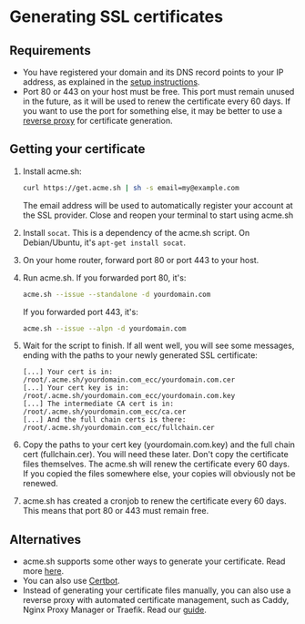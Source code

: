 # Generating SSL certificates

## Requirements

- You have registered your domain and its DNS record points to your IP address, as explained in the
  [setup instructions](setup_instructions.md#Prerequisites).
- Port 80 or 443 on your host must be free. This port must remain unused in the future, as it will be used to renew
  the certificate every 60 days. If you want to use the port for something else, it may be better to use a
  [reverse proxy](reverse_proxies.md) for certificate generation.

## Getting your certificate

1. Install acme.sh:
   ```bash
   curl https://get.acme.sh | sh -s email=my@example.com
   ```
   The email address will be used to automatically register your account at the SSL provider.
   Close and reopen your terminal to start using acme.sh
   
3. Install `socat`. This is a dependency of the acme.sh script. On Debian/Ubuntu, it's `apt-get install socat`.

4. On your home router, forward port 80 or port 443 to your host.

4. Run acme.sh. If you forwarded port 80, it's:
   ```bash
   acme.sh --issue --standalone -d yourdomain.com
   ```
   If you forwarded port 443, it's:
   ```bash
   acme.sh --issue --alpn -d yourdomain.com
   ```
   
5. Wait for the script to finish. If all went well, you will see some messages, ending with the paths to your newly
   generated SSL certificate:
   ```
   [...] Your cert is in: /root/.acme.sh/yourdomain.com_ecc/yourdomain.com.cer
   [...] Your cert key is in: /root/.acme.sh/yourdomain.com_ecc/yourdomain.com.key
   [...] The intermediate CA cert is in: /root/.acme.sh/yourdomain.com_ecc/ca.cer
   [...] And the full chain certs is there: /root/.acme.sh/yourdomain.com_ecc/fullchain.cer
   ```
   
6. Copy the paths to your cert key (yourdomain.com.key) and the full chain cert (fullchain.cer). You will need these
   later. Don't copy the certificate files themselves. The acme.sh will renew the certificate every 60 days. If you copied
   the files somewhere else, your copies will obviously not be renewed.

7. acme.sh has created a cronjob to renew the certificate every 60 days. This means that port 80 or 443 must remain free.

## Alternatives

- acme.sh supports some other ways to generate your certificate. Read more
  [here](https://github.com/acmesh-official/acme.sh/wiki/How-to-issue-a-cert).
- You can also use [Certbot](https://certbot.eff.org/).
- Instead of generating your certificate files manually, you can also use a reverse proxy with automated certificate
  management, such as Caddy, Nginx Proxy Manager or Traefik. Read our [guide]((docs/reverse_proxies.md)).
